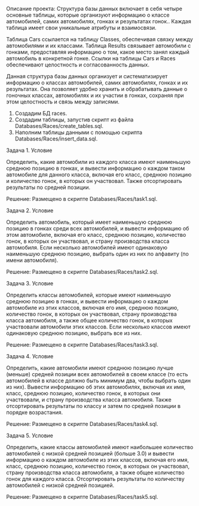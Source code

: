 Описание проекта: Структура базы данных включает в себя четыре основные таблицы, которые организуют информацию о классе автомобилей, самих автомобилях, гонках и результатах гонок.. Каждая таблица имеет свои уникальные атрибуты и взаимосвязи.

Таблица Cars ссылается на таблицу Classes, обеспечивая связку между автомобилями и их классами. Таблица Results связывает автомобили с гонками, предоставляя информацию о том, какое место занял каждый автомобиль в конкретной гонке. Ссылки на таблицы Cars и Races обеспечивают целостность и согласованность данных.

Данная структура базы данных организует и систематизирует информацию о классах автомобилей, самих автомобилях, гонках и их результатах. Она позволяет удобно хранить и обрабатывать данные о гоночных классах, автомобилях и их участии в гонках, сохраняя при этом целостность и связь между записями.

1. Создадим БД races.
2. Создадим таблицы, запустив скрипт из файла Databases/Races/create_tables.sql.
3. Наполним таблицы данными с помощью скрипта Databases/Races/insert_data.sql.


Задача 1. Условие

Определить, какие автомобили из каждого класса имеют наименьшую среднюю позицию в гонках, и вывести информацию о каждом таком автомобиле для данного класса, включая его класс, среднюю позицию и количество гонок, в которых он участвовал. Также отсортировать результаты по средней позиции.

Решение:
Размещено в скрипте Databases/Races/task1.sql.

Задача 2.
Условие

Определить автомобиль, который имеет наименьшую среднюю позицию в гонках среди всех автомобилей, и вывести информацию об этом автомобиле, включая его класс, среднюю позицию, количество гонок, в которых он участвовал, и страну производства класса автомобиля. Если несколько автомобилей имеют одинаковую наименьшую среднюю позицию, выбрать один из них по алфавиту (по имени автомобиля).

Решение:
Размещено в скрипте Databases/Races/task2.sql.

Задача 3.
Условие

Определить классы автомобилей, которые имеют наименьшую среднюю позицию в гонках, и вывести информацию о каждом автомобиле из этих классов, включая его имя, среднюю позицию, количество гонок, в которых он участвовал, страну производства класса автомобиля, а также общее количество гонок, в которых участвовали автомобили этих классов. Если несколько классов имеют одинаковую среднюю позицию, выбрать все из них.

Решение:
Размещено в скрипте Databases/Races/task3.sql.

Задача 4.
Условие

Определить, какие автомобили имеют среднюю позицию лучше (меньше) средней позиции всех автомобилей в своем классе (то есть автомобилей в классе должно быть минимум два, чтобы выбрать один из них). Вывести информацию об этих автомобилях, включая их имя, класс, среднюю позицию, количество гонок, в которых они участвовали, и страну производства класса автомобиля. Также отсортировать результаты по классу и затем по средней позиции в порядке возрастания.

Решение:
Размещено в скрипте Databases/Races/task4.sql.

Задача 5.
Условие

Определить, какие классы автомобилей имеют наибольшее количество автомобилей с низкой средней позицией (больше 3.0) и вывести информацию о каждом автомобиле из этих классов, включая его имя, класс, среднюю позицию, количество гонок, в которых он участвовал, страну производства класса автомобиля, а также общее количество гонок для каждого класса. Отсортировать результаты по количеству автомобилей с низкой средней позицией.

Решение:
Размещено в скрипте Databases/Races/task5.sql.
